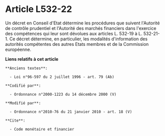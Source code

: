 # Article L532-22

Un décret en Conseil d'Etat détermine les procédures que suivent l'Autorité de contrôle prudentiel et l'Autorité des marchés
financiers dans l'exercice des compétences qui leur sont dévolues aux articles L. 532-19 à L. 532-21-1. Ce décret détermine,
en particulier, les modalités d'information des autorités compétentes des autres Etats membres et de la Commission
européenne.

**Liens relatifs à cet article**

	**Anciens textes**:

	  - Loi n°96-597 du 2 juillet 1996 - art. 79 (Ab)

	**Codifié par**:

	  - Ordonnance n°2000-1223 du 14 décembre 2000 (V)

	**Modifié par**:

	  - Ordonnance n°2010-76 du 21 janvier 2010 - art. 18 (V)

	**Cite**:

	  - Code monétaire et financier
